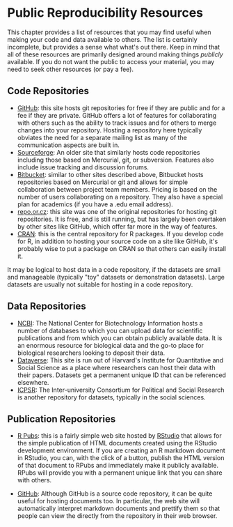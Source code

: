 # Public Reproducibility Resources

This chapter provides a list of resources that you may find useful when making your code and data available to others. The list is certainly incomplete, but provides a sense what what's out there. Keep in mind that all of these resources are primarily designed around making things *publicly* available. If you do not want the public to access your material, you may need to seek other resources (or pay a fee).

## Code Repositories

* [GitHub](https://github.com): this site hosts git repositories for free if they are public and for a fee if they are private. GitHub offers a lot of features for collaborating with others such as the ability to track issues and for others to merge changes into your repository. Hosting a repository here typically obviates the need for a separate mailing list as many of the communication aspects are built in.
* [Sourceforge](http://sourceforge.net): An older site that similarly hosts code repositories including those based on Mercurial, git, or subversion. Features also include issue tracking and discussion forums.
* [Bitbucket](https://bitbucket.org): similar to other sites described above, Bitbucket hosts repositories based on Mercurial or git and allows for simple collaboration between project team members. Pricing is based on the number of users collaborating on a repository. They also have a special plan for academics (if you have a .edu email address).
* [repo.or.cz](http://repo.or.cz): this site was one of the original repositories for hosting git repositories. It is free, and is still running, but has largely been overtaken by other sites like GitHub, which offer far more in the way of features.
* [CRAN](http://cran.r-project.org): this is the central repository for R packages. If you develop code for R, in addition to hosting your source code on a site like GitHub, it's probably wise to put a package on CRAN so that others can easily install it.

It may be logical to host data in a code repository, if the datasets are small and manageable (typically "toy" datasets or demonstration datasets). Large datasets are usually not suitable for hosting in a code repository.

## Data Repositories

* [NCBI](http://www.ncbi.nlm.nih.gov): The National Center for Biotechnology Information hosts a number of databases to which you can upload data for scientific publications and from which you can obtain publicly available data. It is an enormous resource for biological data and the go-to place for biological researchers looking to deposit their data.
* [Dataverse](http://dataverse.org): This site is run out of Harvard's Institute for Quantitative and Social Science as a place where researchers can host their data with their papers. Datasets get a permanent unique ID that can be referenced elsewhere.	
* [ICPSR](https://www.icpsr.umich.edu/icpsrweb/landing.jsp): The Inter-university Consortium for Political and Social Research is another repository for datasets, typically in the social sciences.


## Publication Repositories

* [R Pubs](http://rpubs.com): this is a fairly simple web site hosted by [RStudio](https://www.rstudio.com) that allows for the simple publication of HTML documents created using the RStudio development environment. If you are creating an R markdown document in RStudio, you can, with the click of a button, publish the HTML version of that document to RPubs and immediately make it publicly available. RPubs will provide you with a permanent unique link that you can share with others.

* [GitHub](https://github.com): Although GitHub is a source code repository, it can be quite useful for hosting documents too. In particular, the web site will automatically interpret markdown documents and prettify them so that people can view the directly from the repository in their web browser.

